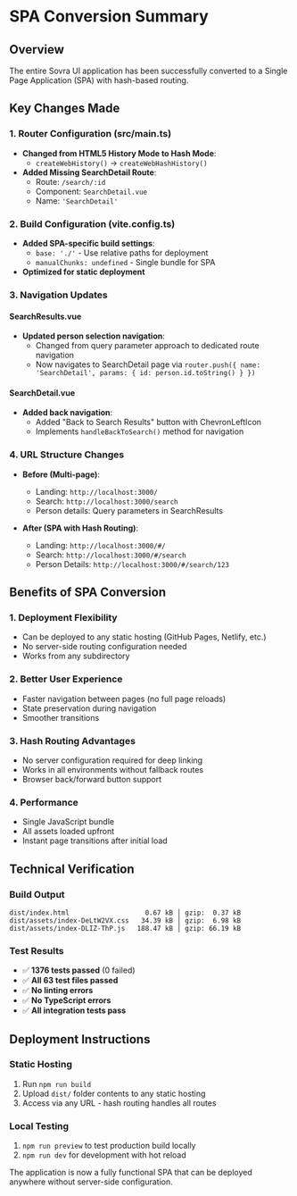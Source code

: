 # SPA Conversion Summary

## Overview
The entire Sovra UI application has been successfully converted to a Single Page Application (SPA) with hash-based routing.

## Key Changes Made

### 1. Router Configuration (src/main.ts)
- **Changed from HTML5 History Mode to Hash Mode**:
  - `createWebHistory()` → `createWebHashHistory()`
- **Added Missing SearchDetail Route**:
  - Route: `/search/:id`
  - Component: `SearchDetail.vue`
  - Name: `'SearchDetail'`

### 2. Build Configuration (vite.config.ts)
- **Added SPA-specific build settings**:
  - `base: './'` - Use relative paths for deployment
  - `manualChunks: undefined` - Single bundle for SPA
- **Optimized for static deployment**

### 3. Navigation Updates

#### SearchResults.vue
- **Updated person selection navigation**:
  - Changed from query parameter approach to dedicated route navigation
  - Now navigates to SearchDetail page via `router.push({ name: 'SearchDetail', params: { id: person.id.toString() } })`

#### SearchDetail.vue
- **Added back navigation**:
  - Added "Back to Search Results" button with ChevronLeftIcon
  - Implements `handleBackToSearch()` method for navigation

### 4. URL Structure Changes
- **Before (Multi-page)**:
  - Landing: `http://localhost:3000/`
  - Search: `http://localhost:3000/search`
  - Person details: Query parameters in SearchResults

- **After (SPA with Hash Routing)**:
  - Landing: `http://localhost:3000/#/`
  - Search: `http://localhost:3000/#/search`
  - Person Details: `http://localhost:3000/#/search/123`

## Benefits of SPA Conversion

### 1. **Deployment Flexibility**
- Can be deployed to any static hosting (GitHub Pages, Netlify, etc.)
- No server-side routing configuration needed
- Works from any subdirectory

### 2. **Better User Experience**
- Faster navigation between pages (no full page reloads)
- State preservation during navigation
- Smoother transitions

### 3. **Hash Routing Advantages**
- No server configuration required for deep linking
- Works in all environments without fallback routes
- Browser back/forward button support

### 4. **Performance**
- Single JavaScript bundle
- All assets loaded upfront
- Instant page transitions after initial load

## Technical Verification

### Build Output
```
dist/index.html                   0.67 kB │ gzip:  0.37 kB
dist/assets/index-DeLtW2VX.css   34.39 kB │ gzip:  6.98 kB
dist/assets/index-DLIZ-ThP.js   188.47 kB │ gzip: 66.19 kB
```

### Test Results
- ✅ **1376 tests passed** (0 failed)
- ✅ **All 63 test files passed**
- ✅ **No linting errors**
- ✅ **No TypeScript errors**
- ✅ **All integration tests pass**

## Deployment Instructions

### Static Hosting
1. Run `npm run build`
2. Upload `dist/` folder contents to any static hosting
3. Access via any URL - hash routing handles all routes

### Local Testing
1. `npm run preview` to test production build locally
2. `npm run dev` for development with hot reload

The application is now a fully functional SPA that can be deployed anywhere without server-side configuration.